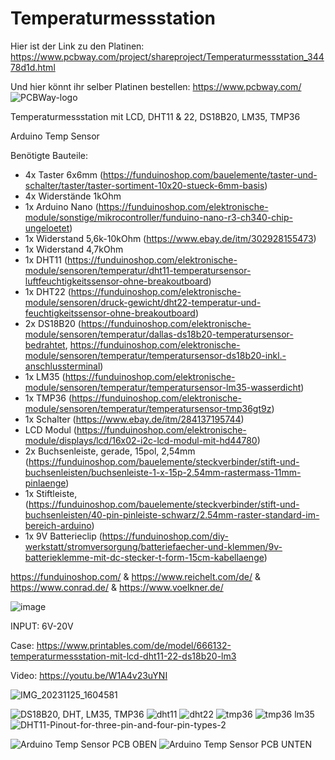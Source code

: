 # Temperaturmessstation

Hier ist der Link zu den Platinen:
https://www.pcbway.com/project/shareproject/Temperaturmessstation_34478d1d.html

Und hier könnt ihr selber Platinen bestellen: https://www.pcbway.com/
![PCBWay-logo](https://github.com/Linu-Tec/Temperaturmessstation/assets/70856050/d12e67c0-d204-4659-b56b-77cca95ddc45)


Temperaturmessstation mit LCD, DHT11 &amp; 22, DS18B20, LM35, TMP36

Arduino Temp Sensor

Benötigte Bauteile:
- 4x Taster 6x6mm    (https://funduinoshop.com/bauelemente/taster-und-schalter/taster/taster-sortiment-10x20-stueck-6mm-basis)
- 4x Widerstände 1kOhm
- 1x Arduino Nano    (https://funduinoshop.com/elektronische-module/sonstige/mikrocontroller/funduino-nano-r3-ch340-chip-ungeloetet)
- 1x Widerstand 5,6k-10kOhm    (https://www.ebay.de/itm/302928155473)
- 1x Widerstand 4,7kOhm
- 1x DHT11    (https://funduinoshop.com/elektronische-module/sensoren/temperatur/dht11-temperatursensor-luftfeuchtigkeitssensor-ohne-breakoutboard)
- 1x DHT22    (https://funduinoshop.com/elektronische-module/sensoren/druck-gewicht/dht22-temperatur-und-feuchtigkeitssensor-ohne-breakoutboard)
- 2x DS18B20  (https://funduinoshop.com/elektronische-module/sensoren/temperatur/dallas-ds18b20-temperatursensor-bedrahtet, https://funduinoshop.com/elektronische-module/sensoren/temperatur/temperatursensor-ds18b20-inkl.-anschlussterminal)
- 1x LM35    (https://funduinoshop.com/elektronische-module/sensoren/temperatur/temperatursensor-lm35-wasserdicht)
- 1x TMP36    (https://funduinoshop.com/elektronische-module/sensoren/temperatur/temperatursensor-tmp36gt9z)
- 1x Schalter     (https://www.ebay.de/itm/284137195744)
- LCD Modul    (https://funduinoshop.com/elektronische-module/displays/lcd/16x02-i2c-lcd-modul-mit-hd44780)
- 2x Buchsenleiste, gerade, 15pol, 2,54mm    (https://funduinoshop.com/bauelemente/steckverbinder/stift-und-buchsenleisten/buchsenleiste-1-x-15p-2.54mm-rastermass-11mm-pinlaenge)
- 1x Stiftleiste, (https://funduinoshop.com/bauelemente/steckverbinder/stift-und-buchsenleisten/40-pin-pinleiste-schwarz/2.54mm-raster-standard-im-bereich-arduino)
- 1x 9V Batterieclip (https://funduinoshop.com/diy-werkstatt/stromversorgung/batteriefaecher-und-klemmen/9v-batterieklemme-mit-dc-stecker-t-form-15cm-kabellaenge)

https://funduinoshop.com/ & https://www.reichelt.com/de/ & https://www.conrad.de/ & https://www.voelkner.de/

![image](https://github.com/18-Sunil-18/Temperaturmessstation/assets/70856050/8d4179bb-146a-45c1-97af-b873db9cb2a7)

INPUT: 6V-20V

Case: https://www.printables.com/de/model/666132-temperaturmessstation-mit-lcd-dht11-22-ds18b20-lm3

Video:
https://youtu.be/W1A4v23uYNI

![IMG_20231125_1604581](https://github.com/Linu-Tec/Temperaturmessstation/assets/70856050/49d235d8-c477-4b20-8fdf-028c2c843108)

![DS18B20, DHT, LM35, TMP36](https://github.com/Linu-Tec/Temperaturmessstation/assets/70856050/fe7639dc-cd60-4d7a-b2fb-a2f9d8cdbfcf)
![dht11](https://github.com/Linu-Tec/Temperaturmessstation/assets/70856050/5bbb8029-0b49-4ec5-a860-8467b2c1313f)
![dht22](https://github.com/Linu-Tec/Temperaturmessstation/assets/70856050/108fa481-6787-4206-b724-365d7401ae00)
![tmp36](https://github.com/Linu-Tec/Temperaturmessstation/assets/70856050/79f79050-cc05-42db-9597-b1489ae5db27)
![tmp36 lm35](https://github.com/Linu-Tec/Temperaturmessstation/assets/70856050/08a16746-45ab-4e20-b74d-5b69c992188f)
![DHT11-Pinout-for-three-pin-and-four-pin-types-2](https://github.com/Linu-Tec/Temperaturmessstation/assets/70856050/926df181-00d7-4c6e-b8f2-d667019e4848)





![Arduino Temp Sensor PCB OBEN](https://github.com/18-Sunil-18/Temperaturmessstation/assets/70856050/fdc6e3f3-e07e-4392-8543-84f62b7d7a83)
![Arduino Temp Sensor PCB UNTEN](https://github.com/18-Sunil-18/Temperaturmessstation/assets/70856050/86ebf3c2-5151-45ad-838a-6f54864f883c)

